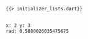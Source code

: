 <!--
title: Initializer Lists
-->

<pre>
<code class="hljs dart">{{> initializer_lists.dart}}
</code>
</pre>

```bash
x: 2 y: 3
rad: 0.5880026035475675
```
